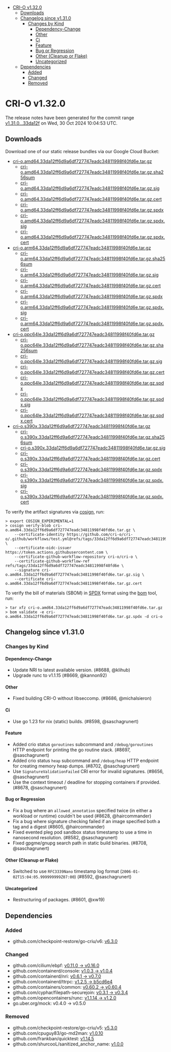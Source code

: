 - [CRI-O v1.32.0](#cri-o-v1320)
  - [Downloads](#downloads)
  - [Changelog since v1.31.0](#changelog-since-v1310)
    - [Changes by Kind](#changes-by-kind)
      - [Dependency-Change](#dependency-change)
      - [Other](#other)
      - [Ci](#ci)
      - [Feature](#feature)
      - [Bug or Regression](#bug-or-regression)
      - [Other (Cleanup or Flake)](#other-cleanup-or-flake)
      - [Uncategorized](#uncategorized)
  - [Dependencies](#dependencies)
    - [Added](#added)
    - [Changed](#changed)
    - [Removed](#removed)

# CRI-O v1.32.0

The release notes have been generated for the commit range
[v1.31.0...33da12f](https://github.com/cri-o/cri-o/compare/v1.31.0...v1.32.0) on Wed, 30 Oct 2024 10:04:53 UTC.

## Downloads

Download one of our static release bundles via our Google Cloud Bucket:

- [cri-o.amd64.33da12ff6d9a6df727747eadc34811998f40fd6e.tar.gz](https://storage.googleapis.com/cri-o/artifacts/cri-o.amd64.33da12ff6d9a6df727747eadc34811998f40fd6e.tar.gz)
  - [cri-o.amd64.33da12ff6d9a6df727747eadc34811998f40fd6e.tar.gz.sha256sum](https://storage.googleapis.com/cri-o/artifacts/cri-o.amd64.33da12ff6d9a6df727747eadc34811998f40fd6e.tar.gz.sha256sum)
  - [cri-o.amd64.33da12ff6d9a6df727747eadc34811998f40fd6e.tar.gz.sig](https://storage.googleapis.com/cri-o/artifacts/cri-o.amd64.33da12ff6d9a6df727747eadc34811998f40fd6e.tar.gz.sig)
  - [cri-o.amd64.33da12ff6d9a6df727747eadc34811998f40fd6e.tar.gz.cert](https://storage.googleapis.com/cri-o/artifacts/cri-o.amd64.33da12ff6d9a6df727747eadc34811998f40fd6e.tar.gz.cert)
  - [cri-o.amd64.33da12ff6d9a6df727747eadc34811998f40fd6e.tar.gz.spdx](https://storage.googleapis.com/cri-o/artifacts/cri-o.amd64.33da12ff6d9a6df727747eadc34811998f40fd6e.tar.gz.spdx)
  - [cri-o.amd64.33da12ff6d9a6df727747eadc34811998f40fd6e.tar.gz.spdx.sig](https://storage.googleapis.com/cri-o/artifacts/cri-o.amd64.33da12ff6d9a6df727747eadc34811998f40fd6e.tar.gz.spdx.sig)
  - [cri-o.amd64.33da12ff6d9a6df727747eadc34811998f40fd6e.tar.gz.spdx.cert](https://storage.googleapis.com/cri-o/artifacts/cri-o.amd64.33da12ff6d9a6df727747eadc34811998f40fd6e.tar.gz.spdx.cert)
- [cri-o.arm64.33da12ff6d9a6df727747eadc34811998f40fd6e.tar.gz](https://storage.googleapis.com/cri-o/artifacts/cri-o.arm64.33da12ff6d9a6df727747eadc34811998f40fd6e.tar.gz)
  - [cri-o.arm64.33da12ff6d9a6df727747eadc34811998f40fd6e.tar.gz.sha256sum](https://storage.googleapis.com/cri-o/artifacts/cri-o.arm64.33da12ff6d9a6df727747eadc34811998f40fd6e.tar.gz.sha256sum)
  - [cri-o.arm64.33da12ff6d9a6df727747eadc34811998f40fd6e.tar.gz.sig](https://storage.googleapis.com/cri-o/artifacts/cri-o.arm64.33da12ff6d9a6df727747eadc34811998f40fd6e.tar.gz.sig)
  - [cri-o.arm64.33da12ff6d9a6df727747eadc34811998f40fd6e.tar.gz.cert](https://storage.googleapis.com/cri-o/artifacts/cri-o.arm64.33da12ff6d9a6df727747eadc34811998f40fd6e.tar.gz.cert)
  - [cri-o.arm64.33da12ff6d9a6df727747eadc34811998f40fd6e.tar.gz.spdx](https://storage.googleapis.com/cri-o/artifacts/cri-o.arm64.33da12ff6d9a6df727747eadc34811998f40fd6e.tar.gz.spdx)
  - [cri-o.arm64.33da12ff6d9a6df727747eadc34811998f40fd6e.tar.gz.spdx.sig](https://storage.googleapis.com/cri-o/artifacts/cri-o.arm64.33da12ff6d9a6df727747eadc34811998f40fd6e.tar.gz.spdx.sig)
  - [cri-o.arm64.33da12ff6d9a6df727747eadc34811998f40fd6e.tar.gz.spdx.cert](https://storage.googleapis.com/cri-o/artifacts/cri-o.arm64.33da12ff6d9a6df727747eadc34811998f40fd6e.tar.gz.spdx.cert)
- [cri-o.ppc64le.33da12ff6d9a6df727747eadc34811998f40fd6e.tar.gz](https://storage.googleapis.com/cri-o/artifacts/cri-o.ppc64le.33da12ff6d9a6df727747eadc34811998f40fd6e.tar.gz)
  - [cri-o.ppc64le.33da12ff6d9a6df727747eadc34811998f40fd6e.tar.gz.sha256sum](https://storage.googleapis.com/cri-o/artifacts/cri-o.ppc64le.33da12ff6d9a6df727747eadc34811998f40fd6e.tar.gz.sha256sum)
  - [cri-o.ppc64le.33da12ff6d9a6df727747eadc34811998f40fd6e.tar.gz.sig](https://storage.googleapis.com/cri-o/artifacts/cri-o.ppc64le.33da12ff6d9a6df727747eadc34811998f40fd6e.tar.gz.sig)
  - [cri-o.ppc64le.33da12ff6d9a6df727747eadc34811998f40fd6e.tar.gz.cert](https://storage.googleapis.com/cri-o/artifacts/cri-o.ppc64le.33da12ff6d9a6df727747eadc34811998f40fd6e.tar.gz.cert)
  - [cri-o.ppc64le.33da12ff6d9a6df727747eadc34811998f40fd6e.tar.gz.spdx](https://storage.googleapis.com/cri-o/artifacts/cri-o.ppc64le.33da12ff6d9a6df727747eadc34811998f40fd6e.tar.gz.spdx)
  - [cri-o.ppc64le.33da12ff6d9a6df727747eadc34811998f40fd6e.tar.gz.spdx.sig](https://storage.googleapis.com/cri-o/artifacts/cri-o.ppc64le.33da12ff6d9a6df727747eadc34811998f40fd6e.tar.gz.spdx.sig)
  - [cri-o.ppc64le.33da12ff6d9a6df727747eadc34811998f40fd6e.tar.gz.spdx.cert](https://storage.googleapis.com/cri-o/artifacts/cri-o.ppc64le.33da12ff6d9a6df727747eadc34811998f40fd6e.tar.gz.spdx.cert)
- [cri-o.s390x.33da12ff6d9a6df727747eadc34811998f40fd6e.tar.gz](https://storage.googleapis.com/cri-o/artifacts/cri-o.s390x.33da12ff6d9a6df727747eadc34811998f40fd6e.tar.gz)
  - [cri-o.s390x.33da12ff6d9a6df727747eadc34811998f40fd6e.tar.gz.sha256sum](https://storage.googleapis.com/cri-o/artifacts/cri-o.s390x.33da12ff6d9a6df727747eadc34811998f40fd6e.tar.gz.sha256sum)
  - [cri-o.s390x.33da12ff6d9a6df727747eadc34811998f40fd6e.tar.gz.sig](https://storage.googleapis.com/cri-o/artifacts/cri-o.s390x.33da12ff6d9a6df727747eadc34811998f40fd6e.tar.gz.sig)
  - [cri-o.s390x.33da12ff6d9a6df727747eadc34811998f40fd6e.tar.gz.cert](https://storage.googleapis.com/cri-o/artifacts/cri-o.s390x.33da12ff6d9a6df727747eadc34811998f40fd6e.tar.gz.cert)
  - [cri-o.s390x.33da12ff6d9a6df727747eadc34811998f40fd6e.tar.gz.spdx](https://storage.googleapis.com/cri-o/artifacts/cri-o.s390x.33da12ff6d9a6df727747eadc34811998f40fd6e.tar.gz.spdx)
  - [cri-o.s390x.33da12ff6d9a6df727747eadc34811998f40fd6e.tar.gz.spdx.sig](https://storage.googleapis.com/cri-o/artifacts/cri-o.s390x.33da12ff6d9a6df727747eadc34811998f40fd6e.tar.gz.spdx.sig)
  - [cri-o.s390x.33da12ff6d9a6df727747eadc34811998f40fd6e.tar.gz.spdx.cert](https://storage.googleapis.com/cri-o/artifacts/cri-o.s390x.33da12ff6d9a6df727747eadc34811998f40fd6e.tar.gz.spdx.cert)

To verify the artifact signatures via [cosign](https://github.com/sigstore/cosign), run:

```console
> export COSIGN_EXPERIMENTAL=1
> cosign verify-blob cri-o.amd64.33da12ff6d9a6df727747eadc34811998f40fd6e.tar.gz \
    --certificate-identity https://github.com/cri-o/cri-o/.github/workflows/test.yml@refs/tags/33da12ff6d9a6df727747eadc34811998f40fd6e \
    --certificate-oidc-issuer https://token.actions.githubusercontent.com \
    --certificate-github-workflow-repository cri-o/cri-o \
    --certificate-github-workflow-ref refs/tags/33da12ff6d9a6df727747eadc34811998f40fd6e \
    --signature cri-o.amd64.33da12ff6d9a6df727747eadc34811998f40fd6e.tar.gz.sig \
    --certificate cri-o.amd64.33da12ff6d9a6df727747eadc34811998f40fd6e.tar.gz.cert
```

To verify the bill of materials (SBOM) in [SPDX](https://spdx.org) format using the [bom](https://sigs.k8s.io/bom) tool, run:

```console
> tar xfz cri-o.amd64.33da12ff6d9a6df727747eadc34811998f40fd6e.tar.gz
> bom validate -e cri-o.amd64.33da12ff6d9a6df727747eadc34811998f40fd6e.tar.gz.spdx -d cri-o
```

## Changelog since v1.31.0

### Changes by Kind

#### Dependency-Change
 - Update NRI to latest available version. (#8688, @klihub)
 - Upgrade runc to v1.1.15 (#8669, @kannon92)

#### Other
 - Fixed building CRI-O without libseccomp. (#8686, @michalsieron)

#### Ci
 - Use go 1.23 for nix (static) builds. (#8598, @saschagrunert)

#### Feature
 - Added crio status `goroutines` subcommand and `/debug/goroutines` HTTP endpoint for printing the go routine stack. (#8697, @saschagrunert)
 - Added crio status `heap` subcommand and `/debug/heap` HTTP endpoint for creating memory heap dumps. (#8702, @saschagrunert)
 - Use `SignatureValidationFailed` CRI error for invalid signatures. (#8656, @saschagrunert)
 - Use the context timeout / deadline for stopping containers if provided. (#8678, @saschagrunert)

#### Bug or Regression
 - Fix a bug where an `allowed_annotation` specified twice (in either a workload or runtime) couldn't be used (#8628, @haircommander)
 - Fix a bug where signature checking failed if an image specified both a tag and a digest (#8605, @haircommander)
 - Fixed evented pleg pod sandbox status timestamp to use a time in nanosecond resolution. (#8582, @saschagrunert)
 - Fixed gpgme/gnupg search path in static build binaries. (#8708, @saschagrunert)

#### Other (Cleanup or Flake)
 - Switched to use `RFC3339Nano` timestamp log format (`2006-01-02T15:04:05.999999999Z07:00`) (#8592, @saschagrunert)

#### Uncategorized
 - Restructuring of packages. (#8601, @xw19)

## Dependencies

### Added
- github.com/checkpoint-restore/go-criu/v6: [v6.3.0](https://github.com/checkpoint-restore/go-criu/tree/v6.3.0)

### Changed
- github.com/cilium/ebpf: [v0.11.0 → v0.16.0](https://github.com/cilium/ebpf/compare/v0.11.0...v0.16.0)
- github.com/containerd/console: [v1.0.3 → v1.0.4](https://github.com/containerd/console/compare/v1.0.3...v1.0.4)
- github.com/containerd/nri: [v0.6.1 → v0.7.0](https://github.com/containerd/nri/compare/v0.6.1...v0.7.0)
- github.com/containerd/ttrpc: [v1.2.5 → b5cd6e4](https://github.com/containerd/ttrpc/compare/v1.2.5...b5cd6e4)
- github.com/containers/common: [v0.60.2 → v0.60.4](https://github.com/containers/common/compare/v0.60.2...v0.60.4)
- github.com/cyphar/filepath-securejoin: [v0.3.1 → v0.3.4](https://github.com/cyphar/filepath-securejoin/compare/v0.3.1...v0.3.4)
- github.com/opencontainers/runc: [v1.1.14 → v1.2.0](https://github.com/opencontainers/runc/compare/v1.1.14...v1.2.0)
- go.uber.org/mock: v0.4.0 → v0.5.0

### Removed
- github.com/checkpoint-restore/go-criu/v5: [v5.3.0](https://github.com/checkpoint-restore/go-criu/tree/v5.3.0)
- github.com/cpuguy83/go-md2man: [v1.0.10](https://github.com/cpuguy83/go-md2man/tree/v1.0.10)
- github.com/frankban/quicktest: [v1.14.5](https://github.com/frankban/quicktest/tree/v1.14.5)
- github.com/shurcooL/sanitized_anchor_name: [v1.0.0](https://github.com/shurcooL/sanitized_anchor_name/tree/v1.0.0)
